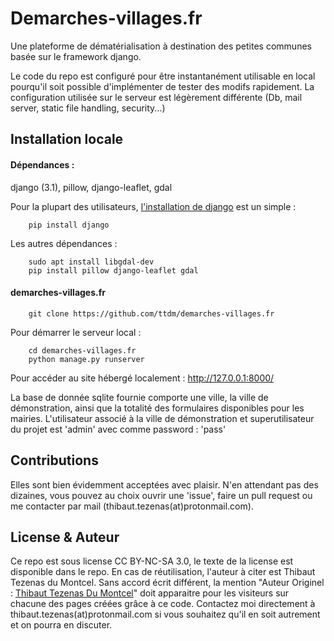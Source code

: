 # Demarches-villages.fr

Une plateforme de dématérialisation à destination des petites communes basée sur le framework django.

Le code du repo est configuré pour être instantanément utilisable en local pourqu'il soit possible d'implémenter de tester des modifs rapidement. La configuration utilisée sur le serveur est légèrement différente (Db, mail server, static file handling, security...)

## Installation locale

#### Dépendances :

django (3.1), pillow, django-leaflet, gdal

Pour la plupart des utilisateurs, [l'installation de django](https://docs.djangoproject.com/en/3.1/intro/install/) est un simple  :

		pip install django

Les autres dépendances :

		sudo apt install libgdal-dev
		pip install pillow django-leaflet gdal

#### demarches-villages.fr

		git clone https://github.com/ttdm/demarches-villages.fr

Pour démarrer le serveur local :

		cd demarches-villages.fr
		python manage.py runserver

Pour accéder au site hébergé localement : http://127.0.0.1:8000/

La base de donnée sqlite fournie comporte une ville, la ville de démonstration, ainsi que la totalité des formulaires disponibles pour les mairies. L'utilisateur associé à la ville de démonstration et superutilisateur du projet est 'admin' avec comme password : 'pass'

## Contributions

Elles sont bien évidemment acceptées avec plaisir. N'en attendant pas des dizaines, vous pouvez au choix ouvrir une 'issue', faire un pull request ou me contacter par mail (thibaut.tezenas(at)protonmail.com).

## License & Auteur

Ce repo est sous license  CC BY-NC-SA 3.0, le texte de la license est disponible dans le repo.
En cas de réutilisation, l'auteur à citer est Thibaut Tezenas du Montcel.
Sans accord écrit différent, la mention "Auteur Originel : <a href="https://ttdm.github.io/">Thibaut Tezenas Du Montcel</a>" doit apparaitre pour les visiteurs sur chacune des pages créées grâce à ce code. Contactez moi directement à thibaut.tezenas(at)protonmail.com si vous souhaitez qu'il en soit autrement et on pourra en discuter.
